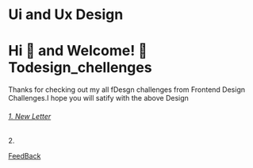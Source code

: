 # Ui and Ux Design

# Hi 👋 and Welcome! 🙏 Todesign_chellenges

Thanks for checking out my all fDesgn challenges
from Frontend Design Challenges.I hope you will satify with the above Design

 <h6><a href="https://www.figma.com/proto/Qn6JE2DqXzMF0YNz5CJs7P/Untitled?node-id=0%3A1&scaling=min-zoom&page-id=0%3A1">1. New Letter</a></h6>
 2.<p><a href="https://www.figma.com/proto/umsgO2A4RCvRGYQTogPDFB/Untitled?node-id=2%3A4&scaling=min-zoom&page-id=0%3A1&starting-point-node-id=2%3A4">FeedBack</a></p>
